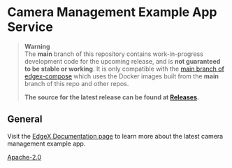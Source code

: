 # Camera Management Example App Service

> **Warning**  
> The **main** branch of this repository contains work-in-progress development code for the upcoming release, and is **not guaranteed to be stable or working**.
> It is only compatible with the [main branch of edgex-compose](https://github.com/edgexfoundry/edgex-compose) which uses the Docker images built from the **main** branch of this repo and other repos.
>
> **The source for the latest release can be found at [Releases](https://github.com/edgexfoundry/edgex-examples/releases).**


## General
Visit the [EdgeX Documentation page](https://docs.edgexfoundry.org/3.0/examples/AppServiceExamples/Ch-CameraManagement) to learn more about the latest camera management example app.

[Apache-2.0](LICENSE)
